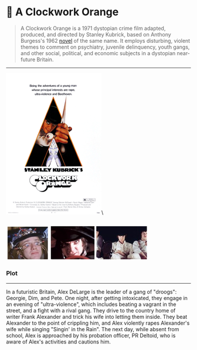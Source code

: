 # 🍊 A Clockwork Orange 
>A Clockwork Orange is a 1971 dystopian crime film adapted, produced, and directed by Stanley Kubrick, based on Anthony Burgess's 1962 [novel](https://en.wikipedia.org/wiki/A_Clockwork_Orange_(novel)) of the same name. It employs disturbing, violent themes to comment on psychiatry, juvenile delinquency, youth gangs, and other social, political, and economic subjects in a dystopian near-future Britain.
---
![clockwork][def]\

![orange](orange.jpg)
![orange](orange2.jpg)
![orange](orange3.jpg)
---
 ### Plot
 ---
In a futuristic Britain, Alex DeLarge is the leader of a gang of "droogs": Georgie, Dim, and Pete. One night, after getting intoxicated, they engage in an evening of "ultra-violence", which includes beating a vagrant in the street, and a fight with a rival gang. They drive to the country home of writer Frank Alexander and trick his wife into letting them inside. They beat Alexander to the point of crippling him, and Alex violently rapes Alexander's wife while singing "Singin' in the Rain". The next day, while absent from school, Alex is approached by his probation officer, PR Deltoid, who is aware of Alex's activities and cautions him.



[def]: A_Clockwork.jpg